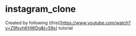 # instagram_clone

Created by following (this)[https://www.youtube.com/watch?v=Z9fsyhKHWDg&t=59s] tutorial
